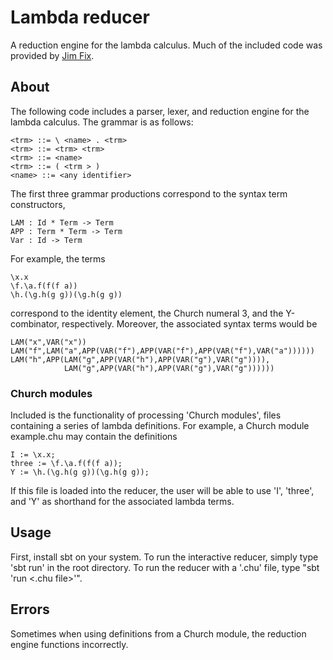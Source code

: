 # Lambda reducer

A reduction engine for the lambda calculus. Much of the included code was provided by [Jim Fix](http://people.reed.edu/~jimfix/).

## About

The following code includes a parser, lexer, and reduction engine for the lambda calculus.
The grammar is as follows:

```
<trm> ::= \ <name> . <trm>
<trm> ::= <trm> <trm>
<trm> ::= <name>
<trm> ::= ( <trm > )
<name> ::= <any identifier>
```

The first three grammar productions correspond to the syntax term constructors,

```
LAM : Id * Term -> Term
APP : Term * Term -> Term
Var : Id -> Term
```

For example, the terms

```
\x.x
\f.\a.f(f(f a))
\h.(\g.h(g g))(\g.h(g g))
```

correspond to the identity element, the Church numeral 3, and the Y-combinator, respectively.
Moreover, the associated syntax terms would be

```
LAM("x",VAR("x"))
LAM("f",LAM("a",APP(VAR("f"),APP(VAR("f"),APP(VAR("f"),VAR("a"))))))
LAM("h",APP(LAM("g",APP(VAR("h"),APP(VAR("g"),VAR("g")))),
            LAM("g",APP(VAR("h"),APP(VAR("g"),VAR("g"))))))
```

### Church modules

Included is the functionality of processing 'Church modules', files containing a series of lambda
definitions. For example, a Church module example.chu may contain the definitions

```
I := \x.x;
three := \f.\a.f(f(f a));
Y := \h.(\g.h(g g))(\g.h(g g));
```

If this file is loaded into the reducer, the user will be able to use 'I', 'three', and 'Y'
as shorthand for the associated lambda terms.

## Usage
First, install sbt on your system. To run the interactive reducer, simply type 'sbt run' in the
root directory. To run the reducer with a '.chu' file, type "sbt 'run <.chu file>'".

## Errors
Sometimes when using definitions from a Church module, the reduction engine functions incorrectly.

